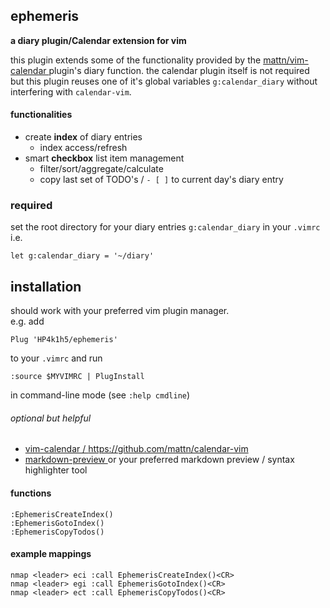 ## ephemeris

**a diary plugin/Calendar extension for vim**

this plugin extends some of the functionality provided by the [ mattn/vim-calendar ](https://github.com/mattn/calendar-vim) plugin's diary function. the calendar plugin itself is not required but this plugin reuses one of it's global variables `g:calendar_diary` without interfering with `calendar-vim`.

#### functionalities

- create **index** of diary entries
  - index access/refresh
- smart **checkbox** list item management
  - filter/sort/aggregate/calculate
  - copy last set of TODO's / `- [ ]` to current day's diary entry

### required

set the root directory for your diary entries `g:calendar_diary` in your `.vimrc` i.e.

```
let g:calendar_diary = '~/diary'
```

## installation

should work with your preferred vim plugin manager.  
e.g. add

```
Plug 'HP4k1h5/ephemeris'
```

to your `.vimrc` and run

```
:source $MYVIMRC | PlugInstall
```

in command-line mode (see `:help cmdline`)

###### optional but helpful

- [ vim-calendar / https://github.com/mattn/calendar-vim ](https://github.com/mattn/calendar-vim)
- [ markdown-preview ](https://github.com/iamcco/markdown-preview.nvim) or your preferred markdown preview / syntax highlighter tool

#### functions

```
:EphemerisCreateIndex()
:EphemerisGotoIndex()
:EphemerisCopyTodos()
```

#### example mappings

```
nmap <leader> eci :call EphemerisCreateIndex()<CR>
nmap <leader> egi :call EphemerisGotoIndex()<CR>
nmap <leader> ect :call EphemerisCopyTodos()<CR>
```
